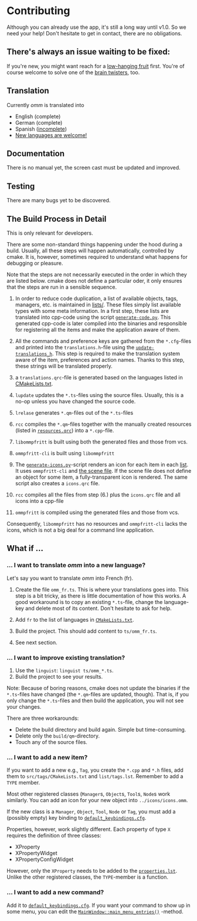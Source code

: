 # Contributing
Although you can already use the app, it's still a long way until v1.0.
So we need your help!
Don't hesitate to get in contact, there are no obligations.

## There's always an issue waiting to be fixed:
If you're new, you might want reach for a [low-hanging fruit](https://github.com/pasbi/ommpfritt/labels/good%20first%20issue)
first.
You're of course welcome to solve one of the [brain twisters](https://github.com/pasbi/ommpfritt/issues), too.

## Translation
Currently *omm* is translated into
-   English (complete)
-   German (complete)
-   Spanish ([incomplete](#-i-want-to-improve-existing-translation))
-   [New languages are welcome!](#-i-want-to-translate-omm-into-a-new-language)

## Documentation
There is no manual yet, the screen cast must be updated and improved.

## Testing
There are many bugs yet to be discovered.

## The Build Process in Detail
This is only relevant for developers.

There are some non-standard things happening under the hood during a build.
Usually, all these steps will happen automatically, controlled by cmake.
It is, however, sometimes required to understand what happens for debugging
or pleasure.

Note that the steps are not necessarily executed in the order in which they
are listed below.
cmake does not define a particular oder, it only ensures that the steps are run
in a sensible sequence.

1.   In order to reduce code duplication, a list of available objects, tags,
managers, etc. is maintained in [lists/](../lists).
These files simply list available types with some meta information.
In a first step, these lists are translated into cpp-code using the script
[`generate-code.py`](../build-scripts/generate-code.py).
This generated cpp-code is later compiled into the binaries and responsible
for registering all the items and make the application aware of them.

2.   All the commands and preference keys are gathered from the
`*.cfg`-files and printed into the `translations.h`-file using the
[`update-translations_h`](../build-scripts/update-translations_h.py).
This step is required to make the translation system aware of the item, 
preferences and action names.
Thanks to this step, these strings will be translated properly.

3.  a `translations.qrc`-file is generated based on the languages listed in
[CMakeLists.txt](../CMakeLists.txt).

4.  `lupdate` updates the `*.ts`-files using the source files.
Usually, this is a no-op unless you have changed the source code.

5.  `lrelase` generates `*.qm`-files out of the `*.ts`-files

6.  `rcc` compiles the `*.qm`-files together with the manually created
resources (listed in [`resources.qrc`](../resources.qrc)) into a `*.cpp`-file.

7.  `libommpfritt` is built using both the generated files and those from vcs.

8.  `ommpfritt-cli` is built using `libommpfritt`

9.  The [`generate-icons.py`](../build-scripts/generate-icons.py)-script
renders an icon for each item in each [list](../lists).
It uses `ommpfritt-cli` and [the scene file](../icons/icons.omm).
If the scene file does not define an object for some item, a fully-transparent
icon is rendered.
The same script also creates a `icons.qrc` file.

10. `rcc` compiles all the files from step (6.) plus the `icons.qrc` file and
all icons into a cpp-file

11. `ommpfritt` is compiled using the generated files and those from vcs.

Consequently, `libommpfritt` has no resources and `ommpfritt-cli` lacks the
icons, which is not a big deal for a command line application.


## What if ...

### ... I want to translate *omm* into a new language?
Let's say you want to translate *omm* into French (fr).

1.  Create the file `omm_fr.ts`. This is where your translations goes into.
This step is a bit tricky, as there is little documentation of how this works.
A good workaround is to copy an existing `*.ts`-file, change the language-key
and delete most of its content.
Don't hesitate to ask for help.

2.  Add `fr` to the list of languages in [`CMakeLists.txt`](../CMakeLists.txt).

3.  Build the project.
This should add content to `ts/omm_fr.ts`.

4. See next section.

### ... I want to improve existing translation?

1.  Use the `linguist`: `linguist ts/omm_*.ts`.
2.  Build the project to see your results.

Note: Because of boring reasons, cmake does not update the binaries if the 
`*.ts`-files have changed (the `*.qm`-files are updated, though).
That is, if you only change the `*.ts`-files and then build the application,
you will not see your changes.

There are three workarounds:
-   Delete the build directory and build again. Simple but time-consuming.
-   Delete only the `build/qm`-directory.
-   Touch any of the source files.

### ... I want to add a new item?

If you want to add a new e.g., `Tag`, you create the `*.cpp` and `*.h` files,
add them to `src/tags/CMakeLists.txt` and `list/tags.lst`.
Remember to add a `TYPE` member.

Most other registered classes (`Manager`s, `Object`s, `Tool`s, `Node`s work
similarly.
You can add an icon for your new object into `../icons/icons.omm`.

If the new class is a `Manager`, `Object`, `Tool`, `Node` or `Tag`,
you must add a (possibly empty) key binding to
[`default_keybindings.cfg`](../keybindings/default_keybindings.cfg).

Properties, however, work slightly different.
Each property of type `X` requires the definition of three classes:

-   XProperty
-   XPropertyWidget
-   XPropertyConfigWidget

However, only the `XProperty` needs to be added to the
[`properties.lst`](../lists/properties.lst).
Unlike the other registered classes, the `TYPE`-member is a function.

### ... I want to add a new command?

Add it to [`default_keybindings.cfg`](../keybindings/default_keybindings.cfg).
If you want your command to show up in some menu, you can edit the
[`MainWindow::main_menu_entries()`](../src/mainwindow/mainwindow.cpp)
-method.

